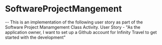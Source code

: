 # SoftwareProjectMangement
--
This is an implementation of the following user story as part of the Software Project Manamgement Class Activity.
User Story - "As the application owner, I want to set up a Github account for Infinity Travel to get started with the development"
